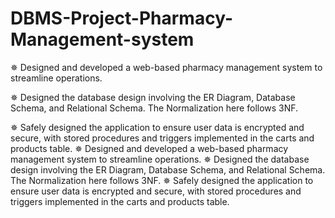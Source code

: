 # DBMS-Project-Pharmacy-Management-system

✵ Designed and developed a web-based pharmacy management system to streamline operations. 

✵ Designed the database design involving the ER Diagram, Database Schema, and Relational Schema. The Normalization here follows 3NF. 

✵ Safely designed the application to ensure user data is encrypted and secure, with stored procedures and triggers implemented in the carts and products table.
✵ Designed and developed a web-based pharmacy management system to streamline operations. ✵ Designed the database design involving the ER Diagram, Database Schema, and Relational Schema. The Normalization here follows 3NF. ✵ Safely designed the application to ensure user data is encrypted and secure, with stored procedures and triggers implemented in the carts and products table.

